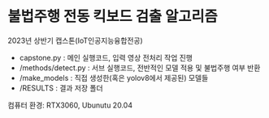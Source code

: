 # 불법주행 전동 킥보드 검출 알고리즘

2023년 상반기 캡스톤(IoT인공지능융합전공)


* capstone.py : 메인 실행코드, 입력 영상 전처리 작업 진행
* /methods/detect.py : 서브 실행코드, 전반적인 모델 적용 및 불법주행 여부 반환
* /make_models : 직접 생성한(혹은 yolov8에서 제공된) 모델들
* /RESULTS : 결과 저장 폴더


컴퓨터 환경: RTX3060, Ubunutu 20.04
